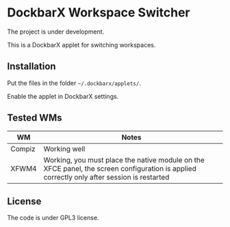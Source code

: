# DockbarX Workspace Switcher

The project is under development.

This is a DockbarX applet for switching workspaces.

## Installation

Put the files in the folder `~/.dockbarx/applets/`.

Enable the applet in DockbarX settings.

## Tested WMs

| WM     | Notes |
|--------|-------|
| Compiz | Working well |
| XFWM4  | Working, you must place the native module on the XFCE panel, the screen configuration is applied correctly only after session is restarted |

## License

The code is under GPL3 license.
